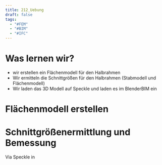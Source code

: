 ```yaml
---
title: 212_Uebung
draft: false
tags:
  - "#FEM"
  - "#BIM"
  - "#IFC"
---
```

# Was lernen wir?

- wir erstellen ein Flächenmodell für den Halbrahmen
- Wir ermitteln die Schnittgrößen für den Halbrahmen (Stabmodell und Flächenmodell)
- Wir laden das 3D Modell auf Speckle und laden es im BlenderBIM ein


# Flächenmodell erstellen




# Schnittgrößenermittlung und Bemessung




Via Speckle in
